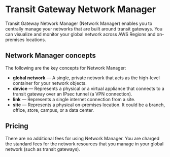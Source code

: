 # Transit Gateway Network Manager<a name="what-is-network-manager"></a>

Transit Gateway Network Manager \(Network Manager\) enables you to centrally manage your networks that are built around transit gateways\. You can visualize and monitor your global network across AWS Regions and on\-premises locations\.

## Network Manager concepts<a name="concepts"></a>

The following are the key concepts for Network Manager:
+ ****global network**** — A single, private network that acts as the high\-level container for your network objects\.
+ ****device**** — Represents a physical or a virtual appliance that connects to a transit gateway over an IPsec tunnel \(a VPN connection\)\.
+ ****link**** — Represents a single internet connection from a site\.
+ ****site**** — Represents a physical on\-premises location\. It could be a branch, office, store, campus, or a data center\.

## Pricing<a name="nm-pricing"></a>

There are no additional fees for using Network Manager\. You are charged the standard fees for the network resources that you manage in your global network \(such as transit gateways\)\.